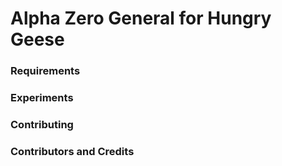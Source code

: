 # Alpha Zero General for Hungry Geese

### Requirements

### Experiments

### Contributing

### Contributors and Credits
